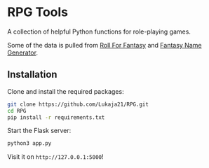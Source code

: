 # RPG Tools

A collection of helpful Python functions for role-playing games.

Some of the data is pulled from [Roll For Fantasy](http://rollforfantasy.com) and [Fantasy Name Generator](http://fantasynamegenerators.com).


## Installation

Clone and install the required packages:

```bash
git clone https://github.com/Lukaja21/RPG.git
cd RPG
pip install -r requirements.txt
```

Start the Flask server:

```bash
python3 app.py
```

Visit it on ```http://127.0.0.1:5000```!
